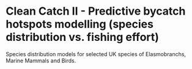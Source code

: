 # Clean Catch II - Predictive bycatch hotspots modelling (species distribution vs. fishing effort) 

Species distribution models for selected UK species of Elasmobranchs, Marine Mammals and Birds.


